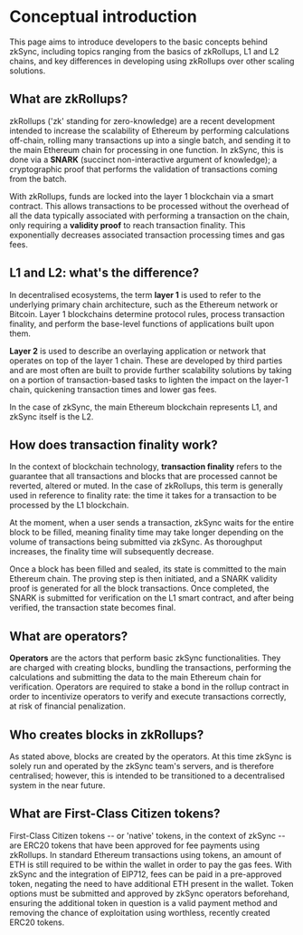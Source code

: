 # Conceptual introduction

This page aims to introduce developers to the basic concepts behind zkSync, including topics ranging from the basics of zkRollups, L1 and L2 chains, and key differences in developing using zkRollups over other scaling solutions.

## What are zkRollups?

zkRollups ('zk' standing for zero-knowledge) are a recent development intended to increase the scalability of Ethereum by performing calculations off-chain, rolling many transactions up into a single batch, and sending it to the main Ethereum chain for processing in one function. In zkSync, this is done via a **SNARK** (succinct non-interactive argument of knowledge); a cryptographic proof that performs the validation of transactions coming from the batch.

With zkRollups, funds are locked into the layer 1 blockchain via a smart contract. This allows transactions to be processed without the overhead of all the data typically associated with performing a transaction on the chain, only requiring a **validity proof** to reach transaction finality. This exponentially decreases associated transaction processing times and gas fees.

## L1 and L2: what's the difference?
In decentralised ecosystems, the term **layer 1** is used to refer to the underlying primary chain architecture, such as the Ethereum network or Bitcoin. Layer 1 blockchains determine protocol rules, process transaction finality, and perform the base-level functions of applications built upon them.

**Layer 2** is used to describe an overlaying application or network that operates on top of the layer 1 chain. These are developed by third parties and are most often are built to provide further scalability solutions by taking on a portion of transaction-based tasks to lighten the impact on the layer-1 chain, quickening transaction times and lower gas fees.

In the case of zkSync, the main Ethereum blockchain represents L1, and zkSync itself is the L2.

## How does transaction finality work?
In the context of blockchain technology, **transaction finality** refers to the guarantee that all transactions and blocks that are processed cannot be reverted, altered or muted. In the case of zkRollups, this term is generally used in reference to finality rate: the time it takes for a transaction to be processed by the L1 blockchain.

At the moment, when a user sends a transaction, zkSync waits for the entire block to be filled, meaning finality time may take longer depending on the volume of transactions being submitted via zkSync. As thoroughput increases, the finality time will subsequently decrease.

Once a block has been filled and sealed, its state is committed to the main Ethereum chain. The proving step is then initiated, and a SNARK validity proof is generated for all the block transactions. Once completed, the SNARK is submitted for verification on the L1 smart contract, and after being verified, the transaction state becomes final.

## What are operators?

**Operators** are the actors that perform basic zkSync functionalities. They are charged with creating blocks, bundling the transactions, performing the calculations and submitting the data to the main Ethereum chain for verification. Operators are required to stake a bond in the rollup contract in order to incentivize operators to verify and execute transactions correctly, at risk of financial penalization.

## Who creates blocks in zkRollups?

As stated above, blocks are created by the operators. At this time zkSync is solely run and operated by the zkSync team's servers, and is therefore centralised; however, this is intended to be transitioned to a decentralised system in the near future.

## What are First-Class Citizen tokens?

First-Class Citizen tokens -- or 'native' tokens, in the context of zkSync -- are ERC20 tokens that have been approved for fee payments using zkRollups. In standard Ethereum transactions using tokens, an amount of ETH is still required to be within the wallet in order to pay the gas fees. With zkSync and the integration of EIP712, fees can be paid in a pre-approved token, negating the need to have additional ETH present in the wallet. Token options must be submitted and approved by zkSync operators beforehand, ensuring the additional token in question is a valid payment method and removing the chance of exploitation using worthless, recently created ERC20 tokens.
